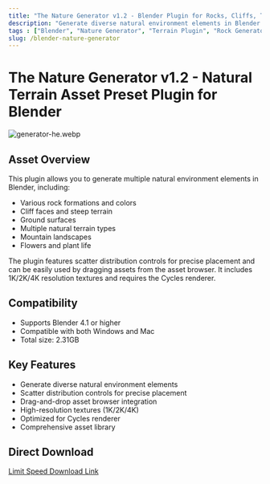 ```yaml
---
title: "The Nature Generator v1.2 - Blender Plugin for Rocks, Cliffs, Terrain & Plants"
description: "Generate diverse natural environment elements in Blender including rocks, cliffs, ground, mountains, flowers, and plants. Use scatter distribution controls and drag-and-drop assets from the asset browser."
tags : ["Blender", "Nature Generator", "Terrain Plugin", "Rock Generator", "Cliff Model", "Ground Generator", "Plant Assets", "3D Environment", "Blender Plugin", "Asset Library"]
slug: /blender-nature-generator
---
```


# The Nature Generator v1.2 - Natural Terrain Asset Preset Plugin for Blender

![generator-he.webp](https://list.ucards.store/d/img/generator-he.webp)

## Asset Overview

This plugin allows you to generate multiple natural environment elements in Blender, including:

- Various rock formations and colors
- Cliff faces and steep terrain
- Ground surfaces
- Multiple natural terrain types
- Mountain landscapes
- Flowers and plant life

The plugin features scatter distribution controls for precise placement and can be easily used by dragging assets from the asset browser. It includes 1K/2K/4K resolution textures and requires the Cycles renderer.

## Compatibility

- Supports Blender 4.1 or higher
- Compatible with both Windows and Mac
- Total size: 2.31GB

## Key Features

- Generate diverse natural environment elements
- Scatter distribution controls for precise placement
- Drag-and-drop asset browser integration
- High-resolution textures (1K/2K/4K)
- Optimized for Cycles renderer
- Comprehensive asset library

## Direct Download
[Limit Speed Download Link](https://list.neoxu.store/d/app/model/blender/The%20Nature%20Generator%20v1.2.zip)

